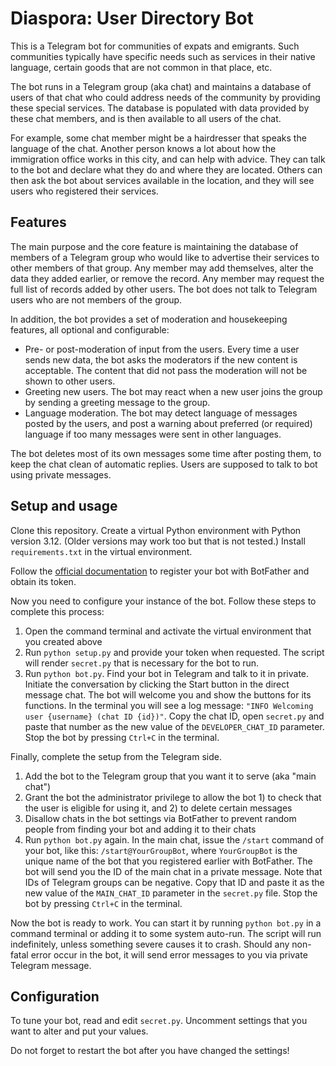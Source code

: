 # Diaspora: User Directory Bot

This is a Telegram bot for communities of expats and emigrants.  Such communities typically have specific needs such as services in their native language, certain goods that are not common in that place, etc.

The bot runs in a Telegram group (aka chat) and maintains a database of users of that chat who could address needs of the community by providing these special services.  The database is populated with data provided by these chat members, and is then available to all users of the chat.

For example, some chat member might be a hairdresser that speaks the language of the chat.  Another person knows a lot about how the immigration office works in this city, and can help with advice.  They can talk to the bot and declare what they do and where they are located.  Others can then ask the bot about services available in the location, and they will see users who registered their services.

## Features

The main purpose and the core feature is maintaining the database of members of a Telegram group who would like to advertise their services to other members of that group.  Any member may add themselves, alter the data they added earlier, or remove the record.  Any member may request the full list of records added by other users.  The bot does not talk to Telegram users who are not members of the group.

In addition, the bot provides a set of moderation and housekeeping features, all optional and configurable:

- Pre- or post-moderation of input from the users.  Every time a user sends new data, the bot asks the moderators if the new content is acceptable.  The content that did not pass the moderation will not be shown to other users.
- Greeting new users.  The bot may react when a new user joins the group by sending a greeting message to the group.
- Language moderation.  The bot may detect language of messages posted by the users, and post a warning about preferred (or required) language if too many messages were sent in other languages.

The bot deletes most of its own messages some time after posting them, to keep the chat clean of automatic replies.  Users are supposed to talk to bot using private messages.

## Setup and usage

Clone this repository.  Create a virtual Python environment with Python version 3.12.  (Older versions may work too but that is not tested.) Install `requirements.txt` in the virtual environment.

Follow the [official documentation](https://core.telegram.org/bots#how-do-i-create-a-bot) to register your bot with BotFather and obtain its token.

Now you need to configure your instance of the bot.  Follow these steps to complete this process:
1. Open the command terminal and activate the virtual environment that you created above
2. Run `python setup.py` and provide your token when requested.  The script will render `secret.py` that is necessary for the bot to run.
3. Run `python bot.py`.  Find your bot in Telegram and talk to it in private.  Initiate the conversation by clicking the Start button in the direct message chat.  The bot will welcome you and show the buttons for its functions.  In the terminal you will see a log message: `"INFO Welcoming user {username} (chat ID {id})"`.  Copy the chat ID, open `secret.py` and paste that number as the new value of the `DEVELOPER_CHAT_ID` parameter.  Stop the bot by pressing `Ctrl+C` in the terminal.

Finally, complete the setup from the Telegram side.

1. Add the bot to the Telegram group that you want it to serve (aka "main chat")
2. Grant the bot the administrator privilege to allow the bot 1) to check that the user is eligible for using it, and 2) to delete certain messages
3. Disallow chats in the bot settings via BotFather to prevent random people from finding your bot and adding it to their chats
4. Run `python bot.py` again.  In the main chat, issue the `/start` command of your bot, like this: `/start@YourGroupBot`, where `YourGroupBot` is the unique name of the bot that you registered earlier with BotFather.  The bot will send you the ID of the main chat in a private message.  Note that IDs of Telegram groups can be negative.  Copy that ID and paste it as the new value of the `MAIN_CHAT_ID` parameter in the `secret.py` file.  Stop the bot by pressing `Ctrl+C` in the terminal.

Now the bot is ready to work.  You can start it by running `python bot.py` in a command terminal or adding it to some system auto-run.  The script will run indefinitely, unless something severe causes it to crash.  Should any non-fatal error occur in the bot, it will send error messages to you via private Telegram message.

## Configuration

To tune your bot, read and edit `secret.py`.  Uncomment settings that you want to alter and put your values.

Do not forget to restart the bot after you have changed the settings!
